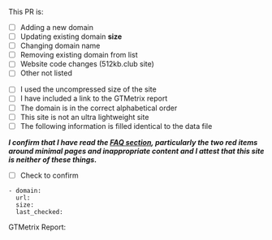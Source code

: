<!--
**Important:** Please read all instructions carefully.

_Select the appropriate category for what this PR is about_
-->

This PR is:

- [ ] Adding a new domain
- [ ] Updating existing domain **size**
- [ ] Changing domain name
- [ ] Removing existing domain from list
- [ ] Website code changes (512kb.club site)
- [ ] Other not listed

<!--
*Do not tick a checkbox if you haven’t performed its action.* Honesty is indispensable for a smooth review process.
-->

- [ ] I used the uncompressed size of the site
- [ ] I have included a link to the GTMetrix report
- [ ] The domain is in the correct alphabetical order
- [ ] This site is not an ultra lightweight site
- [ ] The following information is filled identical to the data file

***I confirm that I have read the [FAQ section](https://512kb.club/faq), particularly the two red items around minimal pages and inappropriate content and I attest that this site is neither of these things.***

- [ ] Check to confirm

```
- domain:
  url:
  size:
  last_checked:
```

GTMetrix Report: 
